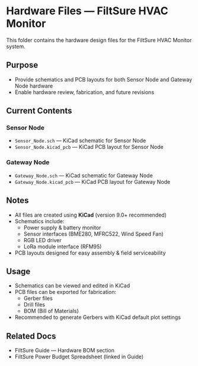 # Hardware Files — FiltSure HVAC Monitor

This folder contains the hardware design files for the FiltSure HVAC Monitor system.

## Purpose

- Provide schematics and PCB layouts for both Sensor Node and Gateway Node hardware
- Enable hardware review, fabrication, and future revisions

## Current Contents

### Sensor Node

- `Sensor_Node.sch` — KiCad schematic for Sensor Node
- `Sensor_Node.kicad_pcb` — KiCad PCB layout for Sensor Node

### Gateway Node

- `Gateway_Node.sch` — KiCad schematic for Gateway Node
- `Gateway_Node.kicad_pcb` — KiCad PCB layout for Gateway Node

## Notes

- All files are created using **KiCad** (version 9.0+ recommended)
- Schematics include:
  - Power supply & battery monitor
  - Sensor interfaces (BME280, MFRC522, Wind Speed Fan)
  - RGB LED driver
  - LoRa module interface (RFM95)
- PCB layouts designed for easy assembly & field serviceability

## Usage

- Schematics can be viewed and edited in KiCad
- PCB files can be exported for fabrication:
  - Gerber files
  - Drill files
  - BOM (Bill of Materials)
- Recommended to generate Gerbers with KiCad default plot settings

## Related Docs

- FiltSure Guide — Hardware BOM section
- FiltSure Power Budget Spreadsheet (linked in Guide)
